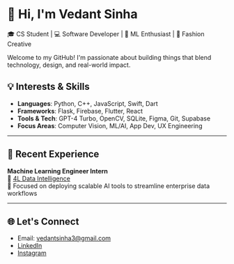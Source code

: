 # 👋 Hi, I'm Vedant Sinha

🎓 CS Student | 💻 Software Developer | 🧠 ML Enthusiast | 🎨 Fashion Creative

Welcome to my GitHub! I'm passionate about building things that blend technology, design, and real-world impact.

## 💡 Interests & Skills

- **Languages**: Python, C++, JavaScript, Swift, Dart
- **Frameworks**: Flask, Firebase, Flutter, React
- **Tools & Tech**: GPT-4 Turbo, OpenCV, SQLite, Figma, Git, Supabase
- **Focus Areas**: Computer Vision, ML/AI, App Dev, UX Engineering

---

## 🧠 Recent Experience

**Machine Learning Engineer Intern**  
🔹 [4L Data Intelligence](https://www.4ldata.com)  
🔹 Focused on deploying scalable AI tools to streamline enterprise data workflows

---

## 🌐 Let's Connect

- Email: vedantsinha3@gmail.com  
- [LinkedIn](https://www.linkedin.com/in/vedantsinha3/)
- [Instagram](https://www.instagram.com/vedantsinha3/)
